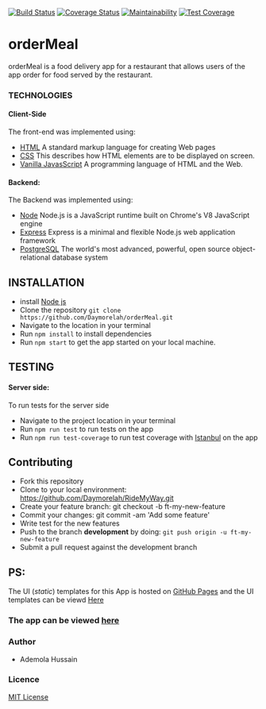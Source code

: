 [![Build Status](https://travis-ci.org/Daymorelah/orderMeal.svg?branch=development)](https://travis-ci.org/Daymorelah/orderMeal)
[![Coverage Status](https://coveralls.io/repos/github/Daymorelah/orderMeal/badge.svg?branch=ft-list-all-orders-160477800)](https://coveralls.io/github/Daymorelah/orderMeal?branch=ft-list-all-orders-160477800)
[![Maintainability](https://api.codeclimate.com/v1/badges/a28cc23fec1edec887f3/maintainability)](https://codeclimate.com/github/Daymorelah/orderMeal/maintainability)
[![Test Coverage](https://api.codeclimate.com/v1/badges/a28cc23fec1edec887f3/test_coverage)](https://codeclimate.com/github/Daymorelah/orderMeal/test_coverage)

# orderMeal
orderMeal is a food delivery app for a restaurant that allows users of the app order for food served by the restaurant.

### TECHNOLOGIES
#### Client-Side
The front-end was implemented using:
* [HTML](https://www.w3schools.com/Html/) A standard markup language for creating Web pages
* [CSS](https://www.w3schools.com/css/css_intro.asp) This describes how HTML elements are to be displayed on screen.
* [Vanilla JavasScript](https://www.w3schools.com/js/default.asp) A programming language of HTML and the Web.

#### Backend:
The Backend was implemented using: 
 * [Node](https://nodejs.org/en/) Node.js is a JavaScript runtime built on Chrome's V8 JavaScript engine
 * [Express](https://expressjs.com/) Express is a minimal and flexible Node.js web application framework
 * [PostgreSQL](https://www.postgresql.org/) The world's most advanced, powerful, open source object-relational database system
 
 ## INSTALLATION
 * install [Node js](https://nodejs.org/en/)
 * Clone the repository `git clone https://github.com/Daymorelah/orderMeal.git` 
 * Navigate to the location in your terminal
 * Run `npm install` to install dependencies
 * Run `npm start` to get the app started on your local machine.
 
 ## TESTING
 #### Server side:
To run tests for the server side
* Navigate to the project location in your terminal
* Run `npm run test` to run tests on the app
* Run `npm run test-coverage` to run test coverage with [Istanbul](https://istanbul.js.org/) on the app

## Contributing
* Fork this repository
* Clone to your local environment: https://github.com/Daymorelah/RideMyWay.git
* Create your feature branch: git checkout -b ft-my-new-feature
* Commit your changes: git commit -am 'Add some feature'
* Write test for the new features
* Push to the branch **development** by doing:  `git push origin -u ft-my-new-feature`
* Submit a pull request against the development branch

## PS:
The UI (_static_) templates for this App is hosted on [GitHub Pages](https://pages.github.com/) and the UI templates can be viewd [Here](https://daymorelah.github.io/orderMeal/UI/html/landingPage.html)

### The app can be viewed [here](https://ordermymeal.herokuapp.com/public/loginPage.html)

### Author
* Ademola Hussain
### Licence
[MIT License](https://github.com/Daymorelah/orderMeal/blob/development/LICENSE)
